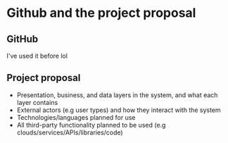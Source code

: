 # Github and the project proposal

## GitHub
I've used it before lol

## Project proposal
* Presentation, business, and data layers in the system, and what each layer contains
* External actors (e.g user types) and how they interact with the system
* Technologies/languages planned for use
* All third-party functionality planned to be used (e.g clouds/services/APIs/libraries/code)